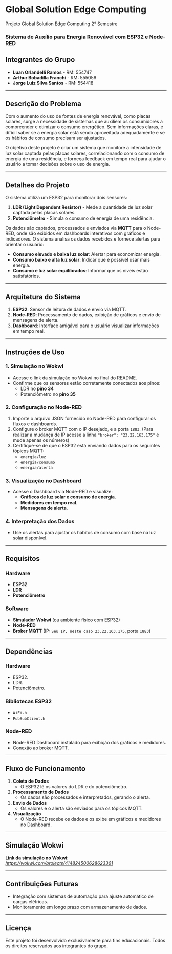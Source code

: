 # Global Solution Edge Computing
Projeto Global Solution Edge Computing 2° Semestre

### **Sistema de Auxílio para Energia Renovável com ESP32 e Node-RED**

## **Integrantes do Grupo**
- **Luan Orlandelli Ramos** - RM: 554747  
- **Arthur Bobadilla Franchi** - RM: 555056  
- **Jorge Luiz Silva Santos** - RM: 554418  

---

## **Descrição do Problema**

Com o aumento do uso de fontes de energia renovável, como placas solares, surge a necessidade de sistemas que auxiliem os consumidores a compreender e otimizar o consumo energético. Sem informações claras, é difícil saber se a energia solar está sendo aproveitada adequadamente e se os hábitos de consumo precisam ser ajustados.

O objetivo deste projeto é criar um sistema que monitore a intensidade de luz solar captada pelas placas solares, correlacionando com o consumo de energia de uma residência, e forneça feedback em tempo real para ajudar o usuário a tomar decisões sobre o uso de energia.

---

## **Detalhes do Projeto**

O sistema utiliza um ESP32 para monitorar dois sensores:
1. **LDR (Light Dependent Resistor)** - Mede a quantidade de luz solar captada pelas placas solares.  
2. **Potenciômetro** - Simula o consumo de energia de uma residência.  

Os dados são captados, processados e enviados via **MQTT** para o Node-RED, onde são exibidos em dashboards interativos com gráficos e indicadores. O sistema analisa os dados recebidos e fornece alertas para orientar o usuário:

- **Consumo elevado e baixa luz solar**: Alertar para economizar energia.  
- **Consumo baixo e alta luz solar**: Indicar que é possível usar mais energia.  
- **Consumo e luz solar equilibrados**: Informar que os níveis estão satisfatórios.  

---

## **Arquitetura do Sistema**

1. **ESP32**: Sensor de leitura de dados e envio via MQTT.  
2. **Node-RED**: Processamento de dados, exibição de gráficos e envio de mensagens de alerta.  
3. **Dashboard**: Interface amigável para o usuário visualizar informações em tempo real.  

---

## **Instruções de Uso**

### **1. Simulação no Wokwi**
- Acesse o link da simulação no Wokwi no final do README.
- Confirme que os sensores estão corretamente conectados aos pinos:
  - LDR no **pino 34**
  - Potenciômetro no **pino 35**

### **2. Configuração no Node-RED**
1. Importe o arquivo JSON fornecido no Node-RED para configurar os fluxos e dashboards.
2. Configure o broker MQTT com o IP desejado, e a porta `1883`. (Para realizar a mudança de IP acesse a linha `"broker": "23.22.163.175"` e mude apenas os números)
3. Certifique-se de que o ESP32 está enviando dados para os seguintes tópicos MQTT:
   - `energia/luz`  
   - `energia/consumo`  
   - `energia/alerta`  

### **3. Visualização no Dashboard**
- Acesse o Dashboard via Node-RED e visualize:
  - **Gráficos de luz solar e consumo de energia**.
  - **Medidores em tempo real**.
  - **Mensagens de alerta**.

### **4. Interpretação dos Dados**
- Use os alertas para ajustar os hábitos de consumo com base na luz solar disponível.

---

## **Requisitos**

### **Hardware**
- **ESP32**
- **LDR**
- **Potenciômetro**

### **Software**
- **Simulador Wokwi** (ou ambiente físico com ESP32)
- **Node-RED** 
- **Broker MQTT** (IP: `Seu IP, neste caso 23.22.163.175`, porta `1883`)

---

## **Dependências**

### **Hardware**
- ESP32.
- LDR.
- Potenciômetro.

### **Bibliotecas ESP32**
- `WiFi.h`
- `PubSubClient.h`

### **Node-RED**
- Node-RED Dashboard instalado para exibição dos gráficos e medidores.
- Conexão ao broker MQTT.

---

## **Fluxo de Funcionamento**

1. **Coleta de Dados**
   - O ESP32 lê os valores do LDR e do potenciômetro.
2. **Processamento de Dados**
   - Os dados são processados e interpretados, gerando o alerta.
3. **Envio de Dados**
   -  Os valores e o alerta são enviados para os tópicos MQTT.
4. **Visualização**
   - O Node-RED recebe os dados e os exibe em gráficos e medidores no Dashboard.

---

## **Simulação Wokwi**

**Link da simulação no Wokwi:**  
*https://wokwi.com/projects/414824500628623361*

---

## **Contribuições Futuras**

- Integração com sistemas de automação para ajuste automático de cargas elétricas.  
- Monitoramento em longo prazo com armazenamento de dados.  

---

## **Licença**

Este projeto foi desenvolvido exclusivamente para fins educacionais. Todos os direitos reservados aos integrantes do grupo.  

